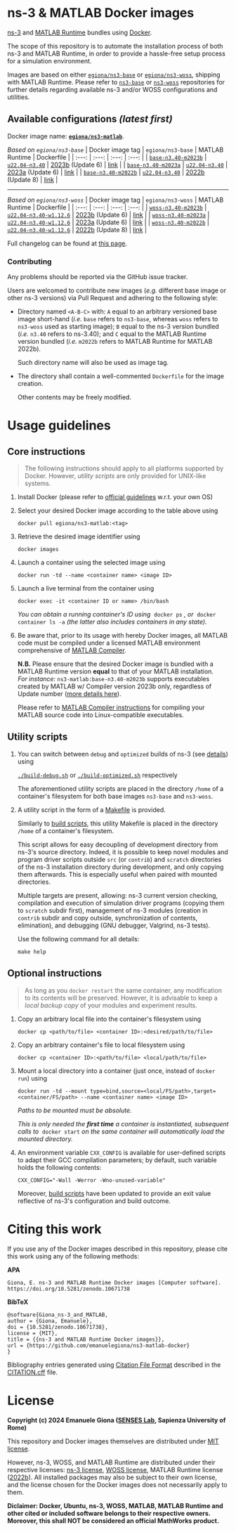 # ns-3 & MATLAB Docker images

[ns-3][ns3] and [MATLAB Runtime][matlab-runtime] bundles using [Docker][docker].

The scope of this repository is to automate the installation process of both ns-3 and MATLAB Runtime, in order to provide a hassle-free setup process for a simulation environment.

Images are based on either [`egiona/ns3-base`][ns3-base-docker] or [`egiona/ns3-woss`][ns3-woss-docker], shipping with MATLAB Runtime. 
Please refer to [`ns3-base`][ns3-base] or [`ns3-woss`][ns3-woss] repositories for further details regarding available ns-3 and/or WOSS configurations and utilities.

## Available configurations *(latest first)*

Docker image name: [**`egiona/ns3-matlab`**][docker-hub-matlab].

_Based on `egiona/ns3-base`_
| Docker image tag | `egiona/ns3-base` | MATLAB Runtime | Dockerfile |
| :---: | :---: | :---: | :---: |
| [`base-n3.40-m2023b`][image-base3] | [`u22.04-n3.40`][base3] | [2023b][matlab-changelog] (Update 6) | [link][file-base3] |
| [`base-n3.40-m2023a`][image-base3] | [`u22.04-n3.40`][base2] | [2023a][matlab-changelog] (Update 6) | [link][file-base2] |
| [`base-n3.40-m2022b`][image-base1] | [`u22.04-n3.40`][base1] | [2022b][matlab-changelog] (Update 8) | [link][file-base1] |

___
_Based on `egiona/ns3-woss`_
| Docker image tag | `egiona/ns3-woss` | MATLAB Runtime | Dockerfile |
| :---: | :---: | :---: | :---: |
| [`woss-n3.40-m2023b`][image-woss3] | [`u22.04-n3.40-w1.12.6`][woss3] | [2023b][matlab-changelog] (Update 6) | [link][file-woss3] |
| [`woss-n3.40-m2023a`][image-woss2] | [`u22.04-n3.40-w1.12.6`][woss2] | [2023a][matlab-changelog] (Update 6) | [link][file-woss2] |
| [`woss-n3.40-m2022b`][image-woss1] | [`u22.04-n3.40-w1.12.6`][woss1] | [2022b][matlab-changelog] (Update 8) | [link][file-woss1] |

Full changelog can be found at [this page](./CHANGELOG.md).

<!-- ### Discontinued images

The following image tags have been discontinued and are not available from the DockerHub repository.

If you are using any of these tags, please consider switching to a different one that is still supported.

| Docker image tag | Reason | Date |
| :---: | :---: | :---: |
| `u20.04-n3.37-w1.12.5` <br> `u18.04-n3.37-w1.12.4-r2` <br> `u18.04-n3.37-w1.12.4` | GCC compiler issues; <br> not solved by Ubuntu 20.04 upgrade | 2023/10/11 | -->

### Contributing

Any problems should be reported via the GitHub issue tracker.

Users are welcomed to contribute new images (_e.g._ different base image or other ns-3 versions) via Pull Request and adhering to the following style:

- Directory named `<A-B-C>` with: `A` equal to an arbitrary versioned base image short-hand (_i.e._ `base` refers to `ns3-base`, whereas `woss` refers to `ns3-woss` used as starting image); `B` equal to the ns-3 version bundled (_i.e._ `n3.40` refers to ns-3.40); and `C` equal to the MATLAB Runtime version bundled (_i.e._ `m2022b` refers to MATLAB Runtime for MATLAB 2022b).

    Such directory name will also be used as image tag.

- The directory shall contain a well-commented `Dockerfile` for the image creation.

    Other contents may be freely modified.

# Usage guidelines

## Core instructions

> The following instructions should apply to all platforms supported by Docker. 
However, _utility scripts_ are only provided for UNIX-like systems.

1. Install Docker (please refer to [official guidelines][docker-install] w.r.t. your own OS)

2. Select your desired Docker image according to the table above using

    `docker pull egiona/ns3-matlab:<tag>`

3. Retrieve the desired image identifier using 

    `docker images`

4. Launch a container using the selected image using 

    `docker run -td --name <container name> <image ID>`

5. Launch a live terminal from the container using 

    `docker exec -it <container ID or name> /bin/bash`

    _You can obtain a running container's ID using_&nbsp; `docker ps` _, or_&nbsp; `docker container ls -a` _(the latter also includes containers in any state)._

6. Be aware that, prior to its usage with hereby Docker images, all MATLAB code must be compiled under a licensed MATLAB environment comprehensive of [MATLAB Compiler][matlab-compiler].

    **N.B.** Please ensure that the desired Docker image is bundled with a MATLAB Runtime version **equal** to that of your MATLAB installation.<br>
    _For instance:_ `ns3-matlab:base-n3.40-m2023b` supports executables created by MATLAB w/ Compiler version 2023b only, regardless of Update number ([more details here][mcr-versions]).

    Please refer to [MATLAB Compiler instructions][matlab-mcc-linux] for compiling your MATLAB source code into Linux-compatible executables.

## Utility scripts

1. You can switch between `debug` and `optimized` builds of ns-3 (see [details][ns3-builds]) using 

    [`./build-debug.sh`][latest-debug] or [`./build-optimized.sh`][latest-optimized] respectively 

    The aforementioned utility scripts are placed in the directory `/home` of a container's filesystem for both base images `ns3-base` and `ns3-woss`.

2. A utility script in the form of a [Makefile][latest-makefile] is provided.

    Similarly to [build scripts][latest-build], this utility Makefile is placed in the directory `/home` of a container's filesystem.

    This script allows for easy decoupling of development directory from ns-3's source directory.
    Indeed, it is possible to keep novel modules and program driver scripts outside `src` (or `contrib`) and `scratch` directories of the ns-3 installation directory during development, and only copying them afterwards.
    This is especially useful when paired with mounted directories.

    Multiple targets are present, allowing: ns-3 current version checking, compilation and execution of simulation driver programs (copying them to `scratch` subdir first), management of ns-3 modules (creation in `contrib` subdir and copy outside, synchronization of contents, elimination), and debugging (GNU debugger, Valgrind, ns-3 tests).

    Use the following command for all details:

    `make help`

## Optional instructions

> As long as you `docker restart` the same container, any modification to its contents will be preserved.
However, it is advisable to keep a _local backup copy_ of your modules and experiment results.

1. Copy an arbitrary local file into the container's filesystem using

    `docker cp <path/to/file> <container ID>:<desired/path/to/file>`

2. Copy an arbitrary container's file to local filesystem using

    `docker cp <container ID>:<path/to/file> <local/path/to/file>`

3. Mount a local directory into a container (just once, instead of `docker run`) using

    `docker run -td --mount type=bind,source=<local/FS/path>,target=<container/FS/path> --name <container name> <image ID>`

    _Paths to be mounted must be absolute._

    _This is only needed the **first time** a container is instantiated, subsequent calls to_&nbsp; `docker start` _on the same container will automatically load the mounted directory._

4. An environment variable `CXX_CONFIG` is available for user-defined scripts to adapt their GCC compilation parameters; by default, such variable holds the following contents:

    `CXX_CONFIG="-Wall -Werror -Wno-unused-variable"`

    Moreover, [build scripts][latest-build] have been updated to provide an exit value reflective of ns-3's configuration and build outcome.

# Citing this work

If you use any of the Docker images described in this repository, please cite this work using any of the following methods:

**APA**
```
Giona, E. ns-3 and MATLAB Runtime Docker images [Computer software]. https://doi.org/10.5281/zenodo.10671738
```

**BibTeX**
```
@software{Giona_ns-3_and_MATLAB,
author = {Giona, Emanuele},
doi = {10.5281/zenodo.10671738},
license = {MIT},
title = {{ns-3 and MATLAB Runtime Docker images}},
url = {https://github.com/emanuelegiona/ns3-matlab-docker}
}
```

Bibliography entries generated using [Citation File Format][cff] described in the [CITATION.cff][citation] file.

# License

**Copyright (c) 2024 Emanuele Giona ([SENSES Lab][senseslab], Sapienza University of Rome)**

This repository and Docker images themselves are distributed under [MIT license][docker-license].

However, ns-3, WOSS, and MATLAB Runtime are distributed under their respective licenses:
[ns-3 license][ns3-license], [WOSS license][woss-license], MATLAB Runtime license ([2022b][mcr-license2022b]).
All installed packages may also be subject to their own license, and the license chosen for the Docker images does not necessarily apply to them.

**Diclaimer: Docker, Ubuntu, ns-3, WOSS, MATLAB, MATLAB Runtime and other cited or included software belongs to their respective owners.**
**Moreover, this shall NOT be considered an official MathWorks product.**



[ns3]: https://www.nsnam.org/
[matlab-runtime]: https://www.mathworks.com/products/compiler/matlab-runtime.html
[docker]: https://www.docker.com/

[ns3-base-docker]: https://hub.docker.com/r/egiona/ns3-base
[ns3-woss-docker]: https://hub.docker.com/r/egiona/ns3-woss
[ns3-base]: https://github.com/emanuelegiona/ns3-base-docker
[ns3-woss]: https://github.com/emanuelegiona/ns3-woss-docker

[docker-hub-matlab]: https://hub.docker.com/r/egiona/ns3-matlab

[matlab-changelog]: https://www.mathworks.com/help/matlab/release-notes.html

[latest-debug]: https://github.com/emanuelegiona/ns3-base-docker/u22.04-n3.40/ns3-build/build-debug.sh
[latest-optimized]: https://github.com/emanuelegiona/ns3-base-docker/u22.04-n3.40/ns3-build/build-optimized.sh
[latest-build]: https://github.com/emanuelegiona/ns3-base-docker/u22.04-n3.40/ns3-build/
[latest-makefile]: https://github.com/emanuelegiona/ns3-base-docker/u22.04-n3.40/ns3-utils/Makefile

<!-- Base: ns3-base -->
[image-base3]: https://hub.docker.com/r/egiona/ns3-matlab/tags?page=1&name=base-n3.40-m2023b
[image-base2]: https://hub.docker.com/r/egiona/ns3-matlab/tags?page=1&name=base-n3.40-m2023a
[image-base1]: https://hub.docker.com/r/egiona/ns3-matlab/tags?page=1&name=base-n3.40-m2022b

[base3]: https://hub.docker.com/r/egiona/ns3-base/tags?page=1&name=u22.04-n3.40
[base2]: https://hub.docker.com/r/egiona/ns3-base/tags?page=1&name=u22.04-n3.40
[base1]: https://hub.docker.com/r/egiona/ns3-base/tags?page=1&name=u22.04-n3.40

[file-base3]: ./base-n3.40-m2023b/Dockerfile
[file-base2]: ./base-n3.40-m2023a/Dockerfile
[file-base1]: ./base-n3.40-m2022b/Dockerfile

<!-- Base: ns3-woss -->
[image-woss3]: https://hub.docker.com/r/egiona/ns3-matlab/tags?page=1&name=woss-n3.40-m2023b
[image-woss2]: https://hub.docker.com/r/egiona/ns3-matlab/tags?page=1&name=woss-n3.40-m2023a
[image-woss1]: https://hub.docker.com/r/egiona/ns3-matlab/tags?page=1&name=woss-n3.40-m2022b

[woss3]: https://hub.docker.com/r/egiona/ns3-woss/tags?page=1&name=u22.04-n3.40-w1.12.6
[woss2]: https://hub.docker.com/r/egiona/ns3-woss/tags?page=1&name=u22.04-n3.40-w1.12.6
[woss1]: https://hub.docker.com/r/egiona/ns3-woss/tags?page=1&name=u22.04-n3.40-w1.12.6

[file-woss3]: ./woss-n3.40-m2023b/Dockerfile
[file-woss2]: ./woss-n3.40-m2023a/Dockerfile
[file-woss1]: ./woss-n3.40-m2022b/Dockerfile

[docker-install]: https://docs.docker.com/engine/install/
[matlab-compiler]: https://www.mathworks.com/products/compiler.html
[mcr-versions]: https://www.mathworks.com/matlabcentral/answers/500382-is-the-matlab-runtime-compatible-with-files-compiled-with-an-older-version-of-the-compiler
[matlab-mcc-linux]: https://www.mathworks.com/help/compiler/

[ns3-builds]: https://www.nsnam.org/docs/release/3.40/tutorial/html/getting-started.html#build-profiles

[cff]: https://citation-file-format.github.io/
[citation]: ./CITATION.cff

[senseslab]: https://senseslab.diag.uniroma1.it/
[docker-license]: ./LICENSE
[ns3-license]: https://www.nsnam.org/develop/contributing-code/licensing/
[woss-license]: https://woss.dei.unipd.it/woss/doxygen/License.html
[mcr-license2022b]: ./mcr-licenses/mcr-2022b.pdf
